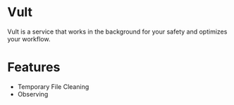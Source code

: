 # Vult

Vult is a service that works in the background for your safety and optimizes your workflow.

# Features

- Temporary File Cleaning
- Observing
